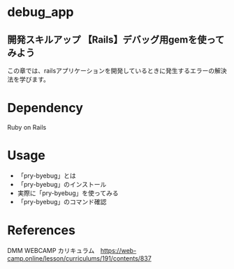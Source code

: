 # debug_app
## 開発スキルアップ 【Rails】デバッグ用gemを使ってみよう
この章では、railsアプリケーションを開発しているときに発生するエラーの解決法を学びます。

# Dependency
Ruby on Rails

# Usage
* 「pry-byebug」とは
* 「pry-byebug」のインストール
*  実際に「pry-byebug」を使ってみる
* 「pry-byebug」のコマンド確認

# References
DMM WEBCAMP カリキュラム　https://web-camp.online/lesson/curriculums/191/contents/837

